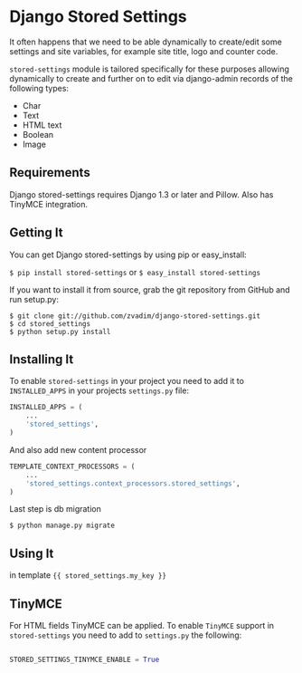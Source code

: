 Django Stored Settings
==================

It often happens that we need to be able dynamically to create/edit some settings and site variables, for example site title, logo and counter code.

`stored-settings` module is tailored specifically for these purposes allowing dynamically to create and further on to edit via django-admin records of the following types:

* Char
* Text
* HTML text
* Boolean
* Image



Requirements
------------

Django stored-settings requires Django 1.3 or later and Pillow. Also has TinyMCE integration.

Getting It
-----------
You can get Django stored-settings by using pip or easy_install:

`$ pip install stored-settings`
or
`$ easy_install stored-settings`

If you want to install it from source, grab the git repository from GitHub and run setup.py:

```
$ git clone git://github.com/zvadim/django-stored-settings.git
$ cd stored_settings
$ python setup.py install
```

Installing It
------------

To enable `stored-settings` in your project you need to add it to `INSTALLED_APPS` in your projects `settings.py` file:


```python
INSTALLED_APPS = (
    ...
    'stored_settings',
)
```

And also add new content processor

```python
TEMPLATE_CONTEXT_PROCESSORS = (
    ...
    'stored_settings.context_processors.stored_settings',
)
```

Last step is db migration

```
$ python manage.py migrate 
```

Using It
---------

in template  `{{ stored_settings.my_key }}`

TinyMCE
-------

For HTML fields TinyMCE can be applied. To enable `TinyMCE` support in `stored-settings` you need to add to `settings.py` the following:

```python

STORED_SETTINGS_TINYMCE_ENABLE = True

```